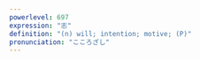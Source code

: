 ```yaml
---
powerlevel: 697
expression: "志"
definition: "(n) will; intention; motive; (P)"
pronunciation: "こころざし"
---
```


